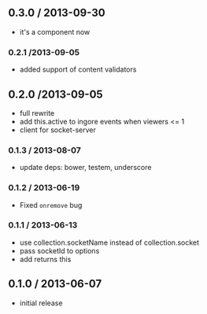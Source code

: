## 0.3.0 / 2013-09-30

  * it's a component now

### 0.2.1 /2013-09-05

  * added support of content validators

## 0.2.0 /2013-09-05

  * full rewrite
  * add this.active to ingore events when viewers <= 1
  * client for socket-server

### 0.1.3 / 2013-08-07

  * update deps: bower, testem, underscore

### 0.1.2 / 2013-06-19

  * Fixed `onremove` bug

### 0.1.1 / 2013-06-13

  * use collection.socketName instead of collection.socket
  * pass socketId to options
  * add returns this

## 0.1.0 / 2013-06-07

  * initial release
